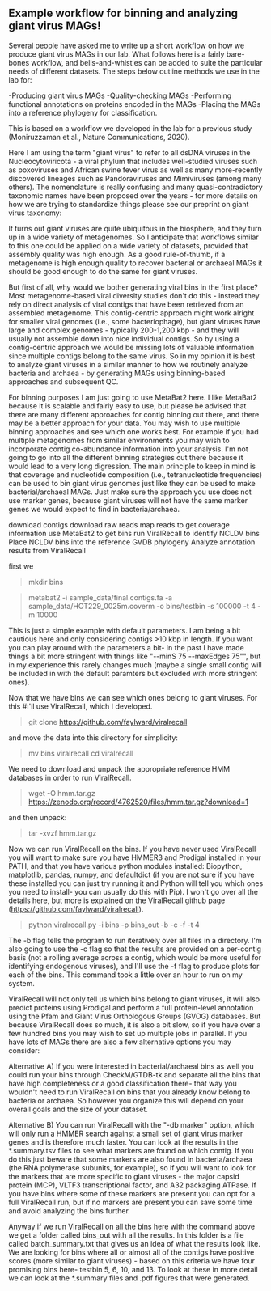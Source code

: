 ## Example workflow for binning and analyzing giant virus MAGs!

Several people have asked me to write up a short workflow on how we produce giant virus MAGs in our lab. 
What follows here is a fairly bare-bones workflow, and bells-and-whistles can be added to suite the particular needs of different datasets. 
The steps below outline methods we use in the lab for:

-Producing giant virus MAGs
-Quality-checking MAGs
-Performing functional annotations on proteins encoded in the MAGs
-Placing the MAGs into a reference phylogeny for classification. 

This is based on a workflow we developed in the lab for a previous study (Moniruzzaman et al., Nature Communications, 2020). 

Here I am using the term "giant virus" to refer to all dsDNA viruses in the Nucleocytoviricota - a viral phylum that includes well-studied viruses such as 
poxoviruses and African swine fever virus as well as many more-recently discovered lineages such as Pandoraviruses and Mimiviruses (among many others). 
The nomenclature is really confusing and many quasi-contradictory taxonomic names have been proposed over the years - for more details on how we are trying to 
standardize things please see our preprint on giant virus taxonomy: 

It turns out giant viruses are quite ubiquitous in the biosphere, and they turn up in a wide variety of metagenomes. So I anticipate that
workflows similar to this one could be applied on a wide variety of datasets, provided that assembly quality was high enough. As a good rule-of-thumb, 
if a metagenome is high enough quality to recover bacterial or archaeal MAGs it should be good enough to do the same for giant viruses. 

But first of all, why would we bother generating viral bins in the first place? Most metagenome-based viral diversity studies don't do this - 
instead they rely on direct analysis of viral contigs that have been retrieved from an assembled metagenome. This contig-centric approach might work alright
for smaller viral genomes (i.e., some bacteriophage), but giant viruses have large and complex genomes - typically 200-1,200 kbp - and they will usually not
assemble down into nice individual contigs. So by using a contig-centric approach we would be missing lots of valuable information since multiple contigs
belong to the same virus. So in my opinion it is best to analyze giant viruses in a similar manner to how we routinely analyze bacteria and archaea - by 
generating MAGs using binning-based approaches and subsequent QC. 

For binning purposes I am just going to use MetaBat2 here. I like MetaBat2 because it is scalable and fairly easy to use, but please be advised that 
there are many different approaches for contig binning out there, and there may be a better approach for your data. 
You may wish to use multiple binning approaches and see which one works best. For example if you had multiple metagenomes from 
similar environments you may wish to incorporate contig co-abundance information into your analysis. I'm not going to go into all the different binning
strategies out there because it would lead to a very long digression. The main principle to keep in mind is that coverage and nucleotide composition (i.e., 
tetranucleotide frequencies) can be used to bin giant virus genomes just like they can be used to make bacterial/archaeal MAGs. Just make sure the 
approach you use does not use marker genes, because giant viruses will not have the same marker genes we would expect to find in bacteria/archaea. 

download contigs
download raw reads
map reads to get coverage information
use MetaBat2 to get bins
run ViralRecall to identify NCLDV bins
Place NCLDV bins into the reference GVDB phylogeny
Analyze annotation results from ViralRecall




first we

>mkdir bins

>metabat2 -i sample_data/final.contigs.fa -a sample_data/HOT229_0025m.coverm -o bins/testbin -s 100000 -t 4 -m 10000

This is just a simple example with default parameters. I am being a bit cautious here and only considering contigs >10 kbp in length. 
If you want you can play around with the parameters a bit- in the past I have made things a bit more stringent with things like "--minS 75 --maxEdges 75"", but in my experience this rarely changes much (maybe a single small contig will be included in with the default paramters but excluded with more stringent ones).

Now that we have bins we can see which ones belong to giant viruses. For this #I'll use ViralRecall, which I developed. 

>git clone https://github.com/faylward/viralrecall

and move the data into this directory for simplicity:

>mv bins viralrecall
>cd viralrecall

We need to download and unpack the appropriate reference HMM databases in order to run ViralRecall. 

>wget -O hmm.tar.gz https://zenodo.org/record/4762520/files/hmm.tar.gz?download=1

and then unpack:
>tar -xvzf hmm.tar.gz

Now we can run ViralRecall on the bins. If you have never used ViralRecall you will want to make sure you have HMMER3 and Prodigal installed in your PATH, and that you have various python modules installed: Biopython, matplotlib, pandas, numpy, and defaultdict (if you are not sure if you have these installed you can just try running it and Python will tell you which ones you need to install- you can usually do this with Pip). I won't go over all the details here, but more is explained on the ViralRecall github page (https://github.com/faylward/viralrecall).

>python viralrecall.py -i bins -p bins_out -b -c -f -t 4

The -b flag tells the program to run iteratively over all files in a directory. I'm also going to use the -c flag so that the results are provided on a per-contig basis (not a rolling average across a contig, which would be more useful for identifying endogenous viruses), and I'll use the -f flag to produce plots for each of the bins. This command took a little over an hour to run on my system.

ViralRecall will not only tell us which bins belong to giant viruses, it will also predict proteins using Prodigal and perform a full protein-level annotation using the Pfam and Giant Virus Orthologous Groups (GVOG) databases. But because ViralRecall does so much, it is also a bit slow, so if you have over a few hundred bins you may wish to set up multiple jobs in parallel. If you have lots of MAGs there are also a few alternative options you may consider:

Alternative A) If you were interested in bacterial/archaeal bins as well you could run your bins through CheckM/GTDB-tk and separate all the bins that have high completeness or a good classification there- that way you wouldn't need to run ViralRecall on bins that you already know belong to bacteria or archaea. So however you organize this will depend on your overall goals and the size of your dataset. 

Alternative B) You can run ViralRecall with the "-db marker" option, which will only run a HMMER search against a small set of giant virus marker genes and is therefore much faster. You can look at the results in the *.summary.tsv files to see what markers are found on which contig. If you do this just beware that some markers are also found in bacteria/archaea (the RNA polymerase subunits, for example), so if you will want to look for the markers that are more specific to giant viruses - the major capsid protein (MCP), VLTF3 transcriptional factor, and A32 packaging ATPase. If you have bins where some of these markers are present you can opt for a full ViralRecall run, but if no markers are present you can save some time and avoid analyzing the bins further. 


Anyway if we run ViralRecall on all the bins here with the command above we get a folder called bins_out with all the results. In this folder is a file called batch_summary.txt that gives us an idea of what the results look like. We are looking for bins where all or almost all of the contigs have positive scores (more similar to giant viruses) - based on this criteria we have four promising bins here- testbin 5, 6, 10, and 13. To look at these in more detail we can look at the *.summary files and .pdf figures that were generated. 



